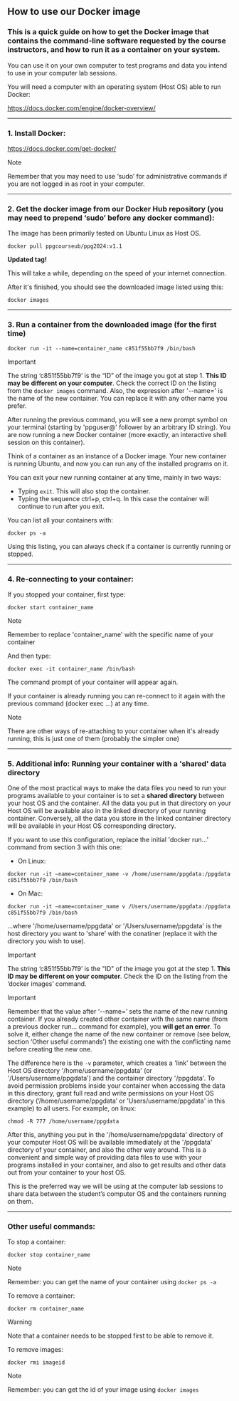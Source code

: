 ## How to use our Docker image

### This is a quick guide on how to get the Docker image that contains the command-line software requested by the course instructors, and how to run it as a container on your system.

You can use it on your own computer to test programs and data you intend to use in your computer lab sessions. 

You will need a computer with an operating system (Host OS) able to run Docker:

https://docs.docker.com/engine/docker-overview/

---

### 1. Install Docker:

https://docs.docker.com/get-docker/

> [!NOTE]
> Remember that you may need to use ‘sudo’ for administrative commands if you are not logged in as root in your computer.


---

### 2. Get the docker image from our Docker Hub repository (you may need to prepend ‘sudo’ before any docker command):

The image has been primarily tested on Ubuntu Linux as Host OS.

`docker pull ppgcourseub/ppg2024:v1.1`

**Updated tag!**

This will take a while, depending on the speed of your internet connection.

After it's finished, you should see the downloaded image listed using this:

`docker images`

---

### 3. Run a container from the downloaded image (for the first time)

`docker run -it --name=container_name c851f55bb7f9 /bin/bash` 

> [!IMPORTANT]
> The string ‘c851f55bb7f9’ is the “ID” of the image you got at step 1. **This ID may be different on your computer**.
> Check the correct ID on the listing from the `docker images` command. Also, the expression after '--name=' is
> the name of the new container. You can replace it with any other name you prefer.

After running the previous command, you will see a new prompt symbol on your terminal (starting by 'ppguser@' follower by an arbitrary ID string). You are now running a new Docker container (more exactly, an interactive shell session on this container). 

Think of a container as an instance of a Docker image. Your new container is running Ubuntu, and now you can run any of the installed programs on it.

You can exit your new running container at any time, mainly in two ways:
- Typing `exit`. This will also stop the container.
- Typing the sequence ctrl+p, ctrl+q. In this case the container will continue to run after you exit.

You can list all your containers with:

`docker ps -a`

Using this listing, you can always check if a container is currently running or stopped.

---

### 4. Re-connecting to your container:

If you stopped your container, first type:

`docker start container_name`

> [!NOTE]
> Remember to replace 'container_name' with the specific name of your container

And then type:

`docker exec -it container_name /bin/bash`

The command prompt of your container will appear again.

If your container is already running you can re-connect to it again with the previous command (docker exec ...) at any time.

> [!NOTE]
> There are other ways of re-attaching to your container when it's already running, this is just one of them (probably the simpler one)

---

### 5. Additional info: Running your container with  a 'shared' data directory

One of the most practical ways to make the data files you need to run your programs available to your container is to set a **shared directory** between your host OS and the container. All the data you put in that directory on your Host OS will be available also in the linked directory of your running container. Conversely, all the data you store in the linked container directory will be available in your Host OS corresponding directory. 

If you want to use this configuration, replace the initial 'docker run...' command from section 3 with this one:

* On Linux:

`docker run -it –name=container_name -v /home/username/ppgdata:/ppgdata c851f55bb7f9 /bin/bash`

* On Mac:

`docker run -it –name=container_name v /Users/username/ppgdata:/ppgdata c851f55bb7f9 /bin/bash`

...where '/home/username/ppgdata' or '/Users/username/ppgdata' is the host directory you want to 'share' with the conatiner (replace it with the directory you wish to use).

> [!IMPORTANT]
> The string ‘c851f55bb7f9’ is the "ID" of the image you got at the step 1.
> **This ID may be different on your computer**. Check the ID on the listing from the ‘docker images’ command.

> [!IMPORTANT]
> Remember that the value after ‘--name=’ sets the name of the new running container. If you already created other container with the same name (from a previous docker run… command for example), you **will get an error**. To solve it, either change the name of the new container or remove (see below, section ‘Other useful commands’) the existing one with the conflicting name before creating the new one.

The difference here is the `-v` parameter, which creates a 'link' between the Host OS directory '/home/username/ppgdata' (or '/Users/username/ppgdata') and the container directory '/ppgdata'. To avoid permission problems inside your container when accessing the data in this directory, grant full read and write permissions on your Host OS directory (‘/home/username/ppgdata’ or 'Users/username/ppgdata' in this example) to all users. For example, on linux:

`chmod -R 777 /home/username/ppgdata`

After this, anything you put in the '/home/username/ppgdata' directory of your computer Host OS will be available immediately at the '/ppgdata' directory of your container, and also the other way around. This is a convenient and simple way of providing data files to use with your programs installed in your container, and also to get results and other data out from your container to your host OS.

This is the preferred way we will be using at the computer lab sessions to share data between the student’s computer OS and the containers running on them.

---

### Other useful commands:

To stop a container:

`docker stop container_name`
> [!NOTE]
> Remember: you can get the name of your container using `docker ps -a` 

To remove a container:

`docker rm container_name`

> [!WARNING]
> Note that a container needs to be stopped first to be able to remove it.

To remove images:

`docker rmi imageid`
> [!NOTE]
> Remember: you can get the id of your image using `docker images`


